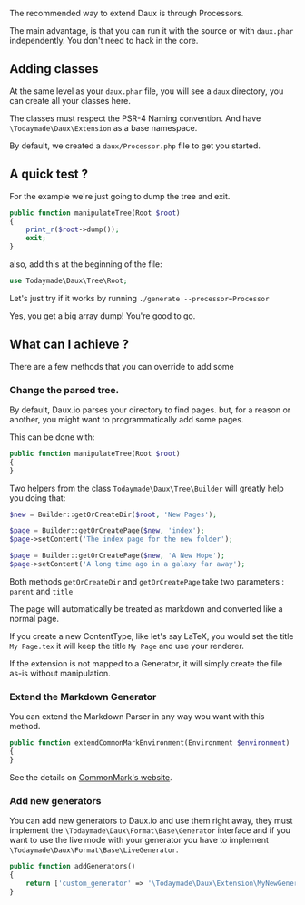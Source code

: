 The recommended way to extend Daux is through Processors.

The main advantage, is that you can run it with the source or with `daux.phar` independently. You don't need to hack in the core.

## Adding classes

At the same level as your `daux.phar` file, you will see a `daux` directory, you can create all your classes here.

The classes must respect the PSR-4 Naming convention. And have `\Todaymade\Daux\Extension` as a base namespace.
 
By default, we created a `daux/Processor.php` file to get you started.

## A quick test ?

For the example we're just going to dump the tree and exit.

```php
public function manipulateTree(Root $root)
{
    print_r($root->dump());
    exit;
}
```

also, add this at the beginning of the file:

```php
use Todaymade\Daux\Tree\Root;
```

Let's just try if it works by running `./generate --processor=Processor`

Yes, you get a big array dump! You're good to go.

## What can I achieve ?

There are a few methods that you can override to add some

### Change the parsed tree.

By default, Daux.io parses your directory to find pages. but, for a reason or another, you might want to programmatically add some pages.

This can be done with: 

```php
public function manipulateTree(Root $root)
{
}
```

Two helpers from the class `Todaymade\Daux\Tree\Builder` will greatly help you doing that:

```php
$new = Builder::getOrCreateDir($root, 'New Pages');

$page = Builder::getOrCreatePage($new, 'index');
$page->setContent('The index page for the new folder');

$page = Builder::getOrCreatePage($new, 'A New Hope');
$page->setContent('A long time ago in a galaxy far away');
```

Both methods `getOrCreateDir` and `getOrCreatePage` take two parameters : `parent` and `title`

The page will automatically be treated as markdown and converted like a normal page.

If you create a new ContentType, like let's say LaTeX, you would set the title `My Page.tex` it will keep the title `My Page` and use your renderer.
  
If the extension is not mapped to a Generator, it will simply create the file as-is without manipulation.

### Extend the Markdown Generator

You can extend the Markdown Parser in any way wou want with this method.

```php
public function extendCommonMarkEnvironment(Environment $environment)
{
}
```

See the details on [CommonMark's website](http://commonmark.thephpleague.com/customization/overview/).

### Add new generators

You can add new generators to Daux.io and use them right away, they must implement the 
`\Todaymade\Daux\Format\Base\Generator` interface and if you want to use the live mode with your generator 
you have to implement `\Todaymade\Daux\Format\Base\LiveGenerator`. 

```php
public function addGenerators()
{
    return ['custom_generator' => '\Todaymade\Daux\Extension\MyNewGenerator'];
}
```

